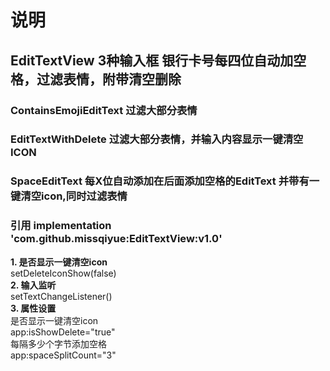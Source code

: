 # 说明
## EditTextView 3种输入框 银行卡号每四位自动加空格，过滤表情，附带清空删除
### ContainsEmojiEditText  过滤大部分表情
### EditTextWithDelete  过滤大部分表情，并输入内容显示一键清空ICON
### SpaceEditText  每X位自动添加在后面添加空格的EditText 并带有一键清空icon,同时过滤表情
### 引用  implementation 'com.github.missqiyue:EditTextView:v1.0'
**1. 是否显示一键清空icon** <br>
       setDeleteIconShow(false)<br>
**2. 输入监听** <br>
        setTextChangeListener()<br>
**3. 属性设置** <br>
        是否显示一键清空icon<br>
        app:isShowDelete="true"<br>
        每隔多少个字节添加空格<br>
        app:spaceSplitCount="3"<br>
